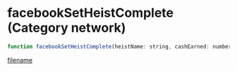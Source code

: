 # facebookSetHeistComplete (Category network)

```js
function facebookSetHeistComplete(heistName: string, cashEarned: number, xpEarned: number): boolean
```

[filename](facebookSetHeistComplete_m.md ':include')